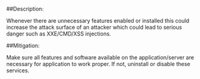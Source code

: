 ##Description:

Whenever there are unnecessary features enabled or installed this could increase
the attack surface of an attacker which could lead to serious danger such as XXE/CMD/XSS injections.

##Mitigation:

Make sure all features and software available on the application/server are necessary for
application to work proper. If not, uninstall or disable these services.
